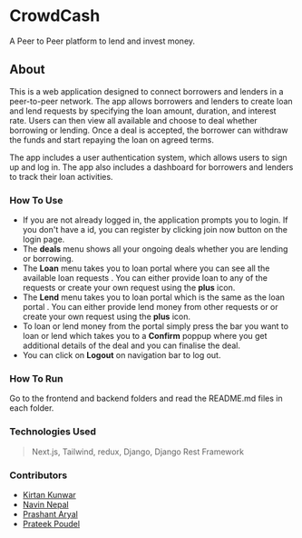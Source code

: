 # CrowdCash

A Peer to Peer platform to lend and invest money.

## About

This is a web application designed to connect borrowers and lenders in a peer-to-peer network. The app allows borrowers and lenders to create loan and lend requests by specifying the loan amount, duration, and interest rate. Users can then view all available and choose to deal whether borrowing or lending. Once a deal is accepted, the borrower can withdraw the funds and start repaying the loan on agreed terms.

The app includes a user authentication system, which allows users to sign up and log in. The app also includes a dashboard for borrowers and lenders to track their loan activities.

### How To Use

* If you are not already logged in, the application prompts you to login. If you don't have a id, you can register by clicking join now button on the login page.
* The __deals__ menu shows all your ongoing deals whether you are lending or borrowing.
* The __Loan__ menu takes you to loan portal where you can see all the available loan requests . You can either provide loan to any of the requests or create your own request using the __plus__ icon.
* The __Lend__ menu takes you to loan portal which is the same as the loan portal . You can either provide lend money from other requests or or create your own request using the __plus__ icon.
* To loan or lend money from the portal simply press the bar you want to loan or lend which takes you to a __Confirm__ poppup where you get additional details of the deal and you can finalise the deal.
* You can click on __Logout__ on navigation bar to log out.

### How To Run

Go to the frontend and backend folders and read the README.md files in each folder.

### Technologies Used

> Next.js, Tailwind, redux, Django, Django Rest Framework

### Contributors

* [Kirtan Kunwar](https://github.com/kiyotone)
* [Navin Nepal](https://github.com/marconn01)
* [Prashant Aryal](https://github.com/pr-a-sh-ant)
* [Prateek Poudel](https://github.com/Prateek61)